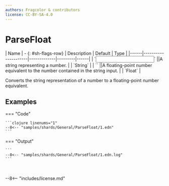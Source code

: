 ```yaml
---
authors: Fragcolor & contributors
license: CC-BY-SA-4.0
---
```



# ParseFloat

<div class="sh-parameters" markdown="1">
| Name | - {: #sh-flags-row} | Description | Default | Type |
|------|---------------------|-------------|---------|------|
| `<input>` ||A string representing a number. | | `String` |
| `<output>` ||A floating-point number equivalent to the number contained in the string input. | | `Float` |

</div>

Converts the string representation of a number to a floating-point number equivalent.

## Examples

=== "Code"

    ```clojure linenums="1"
    --8<-- "samples/shards/General/ParseFloat/1.edn"
    ```

=== "Output"

    ```
    --8<-- "samples/shards/General/ParseFloat/1.edn.log"
    ```
&nbsp;

--8<-- "includes/license.md"
